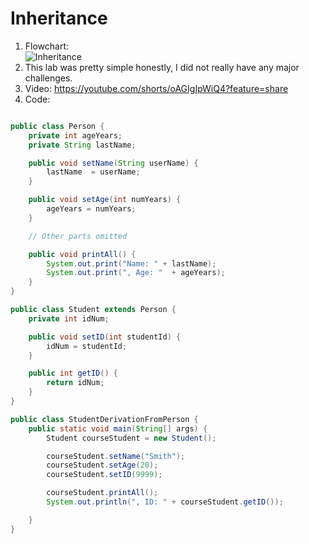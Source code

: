 # Inheritance

1. Flowchart:   
![Inheritance](https://github.com/user-attachments/assets/dcc2c8a3-7904-43c1-b621-826b07403e05)
2. This lab was pretty simple honestly, I did not really have any major challenges.
3. Video: https://youtube.com/shorts/oAGIgIpWiQ4?feature=share
4. Code:

```java

public class Person {
    private int ageYears;
    private String lastName;

    public void setName(String userName) {
        lastName  = userName;
    }

    public void setAge(int numYears) {
        ageYears = numYears;
    }

    // Other parts omitted

    public void printAll() {
        System.out.print("Name: " + lastName);
        System.out.print(", Age: "  + ageYears);
    }
}

public class Student extends Person {
    private int idNum;

    public void setID(int studentId) {
        idNum = studentId;
    }

    public int getID() {
        return idNum;
    }
}

public class StudentDerivationFromPerson {
    public static void main(String[] args) {
        Student courseStudent = new Student();

        courseStudent.setName("Smith");
        courseStudent.setAge(20);
        courseStudent.setID(9999);

        courseStudent.printAll();
        System.out.println(", ID: " + courseStudent.getID());

    }
}

```

